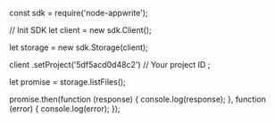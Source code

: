 const sdk = require('node-appwrite');

// Init SDK
let client = new sdk.Client();

let storage = new sdk.Storage(client);

client
    .setProject('5df5acd0d48c2') // Your project ID
;

let promise = storage.listFiles();

promise.then(function (response) {
    console.log(response);
}, function (error) {
    console.log(error);
});